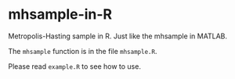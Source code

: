 # mhsample-in-R
Metropolis-Hasting sample in R. Just like the mhsample in MATLAB.

The `mhsample` function is in the file `mhsample.R`.

Please read `example.R` to see how to use.

